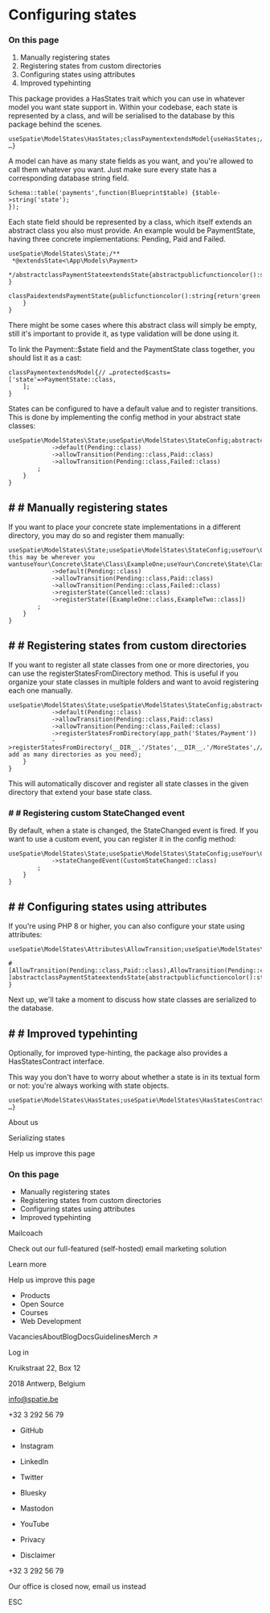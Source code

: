 # Configuring states

### On this page

1. Manually registering states
2. Registering states from custom directories
3. Configuring states using attributes
4. Improved typehinting

This package provides a HasStates trait which you can use in whatever model you want state support in. Within your codebase, each state is represented by a class, and will be serialised to the database by this package behind the scenes.

```
useSpatie\ModelStates\HasStates;classPaymentextendsModel{useHasStates;// …}
```

A model can have as many state fields as you want, and you're allowed to call them whatever you want. Just make sure every state has a corresponding database string field.

```
Schema::table('payments',function(Blueprint$table) {$table->string('state');
});
```

Each state field should be represented by a class, which itself extends an abstract class you also must provide. An example would be PaymentState, having three concrete implementations: Pending, Paid and Failed.

```
useSpatie\ModelStates\State;/**
 *@extendsState<\App\Models\Payment>
 */abstractclassPaymentStateextendsState{abstractpublicfunctioncolor():string;
}
```

```
classPaidextendsPaymentState{publicfunctioncolor():string{return'green';
    }
}
```

There might be some cases where this abstract class will simply be empty, still it's important to provide it, as type validation will be done using it.

To link the Payment::$state field and the PaymentState class together, you should list it as a cast:

```
classPaymentextendsModel{// …protected$casts= ['state'=>PaymentState::class,
    ];
}
```

States can be configured to have a default value and to register transitions. This is done by implementing the config method in your abstract state classes:

```
useSpatie\ModelStates\State;useSpatie\ModelStates\StateConfig;abstractclassPaymentStateextendsState{abstractpublicfunctioncolor():string;publicstaticfunctionconfig():StateConfig{returnparent::config()
            ->default(Pending::class)
            ->allowTransition(Pending::class,Paid::class)
            ->allowTransition(Pending::class,Failed::class)
        ;
    }
}
```

## # # Manually registering states

If you want to place your concrete state implementations in a different directory, you may do so and register them manually:

```
useSpatie\ModelStates\State;useSpatie\ModelStates\StateConfig;useYour\Concrete\State\Class\Cancelled;// this may be wherever you wantuseYour\Concrete\State\Class\ExampleOne;useYour\Concrete\State\Class\ExampleTwo;abstractclassPaymentStateextendsState{abstractpublicfunctioncolor():string;publicstaticfunctionconfig():StateConfig{returnparent::config()
            ->default(Pending::class)
            ->allowTransition(Pending::class,Paid::class)
            ->allowTransition(Pending::class,Failed::class)
            ->registerState(Cancelled::class)
            ->registerState([ExampleOne::class,ExampleTwo::class])
        ;
    }
}
```

## # # Registering states from custom directories

If you want to register all state classes from one or more directories, you can use the registerStatesFromDirectory method. This is useful if you organize your state classes in multiple folders and want to avoid registering each one manually.

```
useSpatie\ModelStates\State;useSpatie\ModelStates\StateConfig;abstractclassPaymentStateextendsState{abstractpublicfunctioncolor():string;publicstaticfunctionconfig():StateConfig{returnparent::config()
            ->default(Pending::class)
            ->allowTransition(Pending::class,Paid::class)
            ->allowTransition(Pending::class,Failed::class)
            ->registerStatesFromDirectory(app_path('States/Payment'))
            ->registerStatesFromDirectory(__DIR__.'/States',__DIR__.'/MoreStates',// add as many directories as you need);
    }
}
```

This will automatically discover and register all state classes in the given directory that extend your base state class.

### # # Registering custom StateChanged event

By default, when a state is changed, the StateChanged event is fired. If you want to use a custom event, you can register it in the config method:

```
useSpatie\ModelStates\State;useSpatie\ModelStates\StateConfig;useYour\Concrete\State\Event\CustomStateChanged;abstractclassPaymentStateextendsState{abstractpublicfunctioncolor():string;publicstaticfunctionconfig():StateConfig{returnparent::config()
            ->stateChangedEvent(CustomStateChanged::class)
        ;
    }
}
```

## # # Configuring states using attributes

If you're using PHP 8 or higher, you can also configure your state using attributes:

```
useSpatie\ModelStates\Attributes\AllowTransition;useSpatie\ModelStates\Attributes\RegisterState;useSpatie\ModelStates\State;

#[AllowTransition(Pending::class,Paid::class),AllowTransition(Pending::class,Failed::class),DefaultState(Pending::class),RegisterState(Cancelled::class),RegisterState([ExampleOne::class,ExampleTwo::class]),
]abstractclassPaymentStateextendsState{abstractpublicfunctioncolor():string;
}
```

Next up, we'll take a moment to discuss how state classes are serialized to the database.

## # # Improved typehinting

Optionally, for improved type-hinting, the package also provides a HasStatesContract interface.

This way you don't have to worry about whether a state is in its textual form or not: you're always working with state objects.

```
useSpatie\ModelStates\HasStates;useSpatie\ModelStates\HasStatesContract;classPaymentextendsModelimplementsHasStatesContract{useHasStates;// …}
```

About us

Serializing states

Help us improve this page

### On this page

- Manually registering states
- Registering states from custom directories
- Configuring states using attributes
- Improved typehinting

Mailcoach

Check out our full-featured (self-hosted) email marketing solution

Learn more

Help us improve this page

- Products
- Open Source
- Courses
- Web Development

VacanciesAboutBlogDocsGuidelinesMerch ↗

Log in

Kruikstraat 22, Box 12

2018 Antwerp, Belgium

info@spatie.be

+32 3 292 56 79

- GitHub
- Instagram
- LinkedIn
- Twitter
- Bluesky
- Mastodon
- YouTube

- Privacy
- Disclaimer

+32 3 292 56 79

Our office is closed now, email us instead

ESC